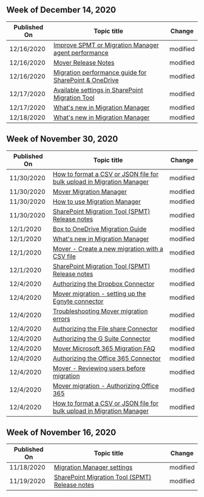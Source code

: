 <!-- This file is generated automatically each week. Changes made to this file will be overwritten.-->



## Week of December 14, 2020


| Published On |Topic title | Change |
|------|------------|--------|
| 12/16/2020 | [Improve SPMT or Migration Manager agent performance](/SharepointMigration/spmt-performance-guidance) | modified |
| 12/16/2020 | [Mover Release Notes](/SharepointMigration/mover-release-notes) | modified |
| 12/16/2020 | [Migration performance guide for SharePoint & OneDrive](/SharepointMigration/sharepoint-online-and-onedrive-migration-speed) | modified |
| 12/17/2020 | [Available settings in SharePoint Migration Tool](/SharepointMigration/spmt-settings) | modified |
| 12/17/2020 | [What's new in Migration Manager](/SharepointMigration/mm-whats-new) | modified |
| 12/18/2020 | [What's new in Migration Manager](/SharepointMigration/mm-whats-new) | modified |


## Week of November 30, 2020


| Published On |Topic title | Change |
|------|------------|--------|
| 11/30/2020 | [How to format a CSV or JSON file for bulk upload in Migration Manager](/SharepointMigration/mm-bulk-upload-format-csv-json) | modified |
| 11/30/2020 | [Mover Migration Manager](/SharepointMigration/mover-mm) | modified |
| 11/30/2020 | [How to use Migration Manager](/SharepointMigration/mm-how-to-use) | modified |
| 11/30/2020 | [SharePoint Migration Tool (SPMT) Release notes](/SharepointMigration/new-and-improved-features-in-the-sharepoint-migration-tool) | modified |
| 12/1/2020 | [Box to OneDrive Migration Guide](/SharepointMigration/box-to-onedrive-and-sharepoint-migration-guide) | modified |
| 12/1/2020 | [What's new in Migration Manager](/SharepointMigration/mm-whats-new) | modified |
| 12/1/2020 | [Mover - Create a new migration with a CSV file](/SharepointMigration/mover-create-migration-csv) | modified |
| 12/1/2020 | [SharePoint Migration Tool (SPMT) Release notes](/SharepointMigration/new-and-improved-features-in-the-sharepoint-migration-tool) | modified |
| 12/4/2020 | [Authorizing the Dropbox Connector](/SharepointMigration/mover-dropbox) | modified |
| 12/4/2020 | [Mover migration - setting up the Egnyte connector](/SharepointMigration/mover-egnyte) | modified |
| 12/4/2020 | [Troubleshooting Mover migration errors](/SharepointMigration/mover-error-faq) | modified |
| 12/4/2020 | [Authorizing the File share Connector](/SharepointMigration/mover-fileshare) | modified |
| 12/4/2020 | [Authorizing the G Suite Connector](/SharepointMigration/mover-gsuite) | modified |
| 12/4/2020 | [Mover Microsoft 365 Migration FAQ](/SharepointMigration/mover-microsoft-365-faq) | modified |
| 12/4/2020 | [Authorizing the Office 365 Connector](/SharepointMigration/mover-o365) | modified |
| 12/4/2020 | [Mover - Reviewing users before migration](/SharepointMigration/mover-review-users) | modified |
| 12/4/2020 | [Mover migration - Authorizing Office 365](/SharepointMigration/mover-setup-m365-destination) | modified |
| 12/4/2020 | [How to format a CSV or JSON file for bulk upload in Migration Manager](/SharepointMigration/mm-bulk-upload-format-csv-json) | modified |


## Week of November 16, 2020


| Published On |Topic title | Change |
|------|------------|--------|
| 11/18/2020 | [Migration Manager settings](/SharepointMigration/mm-settings) | modified |
| 11/19/2020 | [SharePoint Migration Tool (SPMT) Release notes](/SharepointMigration/new-and-improved-features-in-the-sharepoint-migration-tool) | modified |
